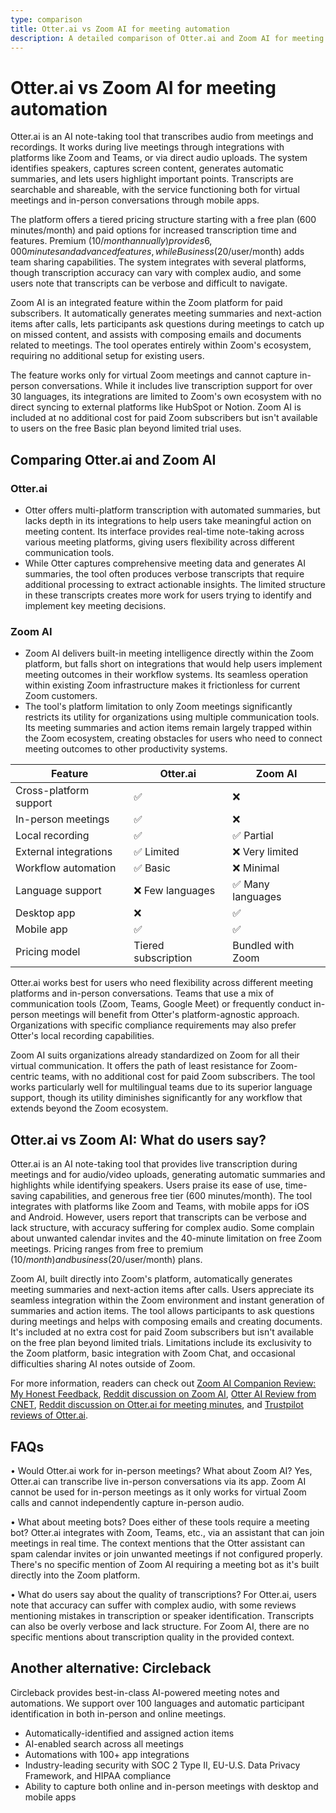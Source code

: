 ```yaml
---
type: comparison
title: Otter.ai vs Zoom AI for meeting automation
description: A detailed comparison of Otter.ai and Zoom AI for meeting transcription, summarization, and automation, including key features, limitations, pricing, and user feedback.
---
```


# Otter.ai vs Zoom AI for meeting automation

Otter.ai is an AI note-taking tool that transcribes audio from meetings and recordings. It works during live meetings through integrations with platforms like Zoom and Teams, or via direct audio uploads. The system identifies speakers, captures screen content, generates automatic summaries, and lets users highlight important points. Transcripts are searchable and shareable, with the service functioning both for virtual meetings and in-person conversations through mobile apps.

The platform offers a tiered pricing structure starting with a free plan (600 minutes/month) and paid options for increased transcription time and features. Premium ($10/month annually) provides 6,000 minutes and advanced features, while Business ($20/user/month) adds team sharing capabilities. The system integrates with several platforms, though transcription accuracy can vary with complex audio, and some users note that transcripts can be verbose and difficult to navigate.

Zoom AI is an integrated feature within the Zoom platform for paid subscribers. It automatically generates meeting summaries and next-action items after calls, lets participants ask questions during meetings to catch up on missed content, and assists with composing emails and documents related to meetings. The tool operates entirely within Zoom's ecosystem, requiring no additional setup for existing users.

The feature works only for virtual Zoom meetings and cannot capture in-person conversations. While it includes live transcription support for over 30 languages, its integrations are limited to Zoom's own ecosystem with no direct syncing to external platforms like HubSpot or Notion. Zoom AI is included at no additional cost for paid Zoom subscribers but isn't available to users on the free Basic plan beyond limited trial uses.

## Comparing Otter.ai and Zoom AI

### Otter.ai

* Otter offers multi-platform transcription with automated summaries, but lacks depth in its integrations to help users take meaningful action on meeting content. Its interface provides real-time note-taking across various meeting platforms, giving users flexibility across different communication tools.
* While Otter captures comprehensive meeting data and generates AI summaries, the tool often produces verbose transcripts that require additional processing to extract actionable insights. The limited structure in these transcripts creates more work for users trying to identify and implement key meeting decisions.

### Zoom AI

* Zoom AI delivers built-in meeting intelligence directly within the Zoom platform, but falls short on integrations that would help users implement meeting outcomes in their workflow systems. Its seamless operation within existing Zoom infrastructure makes it frictionless for current Zoom customers.
* The tool's platform limitation to only Zoom meetings significantly restricts its utility for organizations using multiple communication tools. Its meeting summaries and action items remain largely trapped within the Zoom ecosystem, creating obstacles for users who need to connect meeting outcomes to other productivity systems.

| Feature | Otter.ai | Zoom AI |
|---------|----------|---------|
| Cross-platform support | ✅ | ❌ |
| In-person meetings | ✅ | ❌ |
| Local recording | ✅ | ✅ Partial |
| External integrations | ✅ Limited | ❌ Very limited |
| Workflow automation | ✅ Basic | ❌ Minimal |
| Language support | ❌ Few languages | ✅ Many languages |
| Desktop app | ❌ | ✅ |
| Mobile app | ✅ | ✅ |
| Pricing model | Tiered subscription | Bundled with Zoom |

Otter.ai works best for users who need flexibility across different meeting platforms and in-person conversations. Teams that use a mix of communication tools (Zoom, Teams, Google Meet) or frequently conduct in-person meetings will benefit from Otter's platform-agnostic approach. Organizations with specific compliance requirements may also prefer Otter's local recording capabilities.

Zoom AI suits organizations already standardized on Zoom for all their virtual communication. It offers the path of least resistance for Zoom-centric teams, with no additional cost for paid Zoom subscribers. The tool works particularly well for multilingual teams due to its superior language support, though its utility diminishes significantly for any workflow that extends beyond the Zoom ecosystem.

## Otter.ai vs Zoom AI: What do users say?

Otter.ai is an AI note-taking tool that provides live transcription during meetings and for audio/video uploads, generating automatic summaries and highlights while identifying speakers. Users praise its ease of use, time-saving capabilities, and generous free tier (600 minutes/month). The tool integrates with platforms like Zoom and Teams, with mobile apps for iOS and Android. However, users report that transcripts can be verbose and lack structure, with accuracy suffering for complex audio. Some complain about unwanted calendar invites and the 40-minute limitation on free Zoom meetings. Pricing ranges from free to premium ($10/month) and business ($20/user/month) plans.

Zoom AI, built directly into Zoom's platform, automatically generates meeting summaries and next-action items after calls. Users appreciate its seamless integration within the Zoom environment and instant generation of summaries and action items. The tool allows participants to ask questions during meetings and helps with composing emails and creating documents. It's included at no extra cost for paid Zoom subscribers but isn't available on the free plan beyond limited trials. Limitations include its exclusivity to the Zoom platform, basic integration with Zoom Chat, and occasional difficulties sharing AI notes outside of Zoom.

For more information, readers can check out [Zoom AI Companion Review: My Honest Feedback](https://www.meetjamie.ai/blog/zoom-ai-companion-review), [Reddit discussion on Zoom AI](https://www.reddit.com/r/Zoom/comments/1g29cog/using_zooms_ai_companion_to_record_and_summarize/), [Otter AI Review from CNET](https://www.cnet.com/tech/services-and-software/otter-ai-review/), [Reddit discussion on Otter.ai for meeting minutes](https://www.reddit.com/r/ProductManagement/comments/1866ags/is_otterai_worth_it_for_meeting_minutes/), and [Trustpilot reviews of Otter.ai](https://www.trustpilot.com/review/otter.ai).

## FAQs 
• Would Otter.ai work for in-person meetings? What about Zoom AI?
Yes, Otter.ai can transcribe live in-person conversations via its app. Zoom AI cannot be used for in-person meetings as it only works for virtual Zoom calls and cannot independently capture in-person audio.

• What about meeting bots? Does either of these tools require a meeting bot?
Otter.ai integrates with Zoom, Teams, etc., via an assistant that can join meetings in real time. The context mentions that the Otter assistant can spam calendar invites or join unwanted meetings if not configured properly. There's no specific mention of Zoom AI requiring a meeting bot as it's built directly into the Zoom platform.

• What do users say about the quality of transcriptions?
For Otter.ai, users note that accuracy can suffer with complex audio, with some reviews mentioning mistakes in transcription or speaker identification. Transcripts can also be overly verbose and lack structure. For Zoom AI, there are no specific mentions about transcription quality in the provided context.

## Another alternative: Circleback
Circleback provides best-in-class AI-powered meeting notes and automations. We support over 100 languages and automatic participant identification in both in-person and online meetings.
* Automatically-identified and assigned action items
* AI-enabled search across all meetings
* Automations with 100+ app integrations
* Industry-leading security with SOC 2 Type II, EU-U.S. Data Privacy Framework, and HIPAA compliance
* Ability to capture both online and in-person meetings with desktop and mobile apps